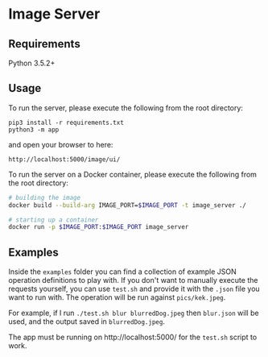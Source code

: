 # Image Server

## Requirements
Python 3.5.2+

## Usage
To run the server, please execute the following from the root directory:

```
pip3 install -r requirements.txt
python3 -m app
```

and open your browser to here:

```
http://localhost:5000/image/ui/
```

To run the server on a Docker container, please execute the following from the root directory:

```bash
# building the image
docker build --build-arg IMAGE_PORT=$IMAGE_PORT -t image_server ./

# starting up a container
docker run -p $IMAGE_PORT:$IMAGE_PORT image_server
```

## Examples

Inside the `examples` folder you can find a collection of example JSON operation definitions to play with. If you don't want to manually execute the requests yourself, you can use `test.sh` and provide it with the `.json` file you want to run with. The operation will be run against `pics/kek.jpeg`.

For example, if I run `./test.sh blur blurredDog.jpeg` then `blur.json` will be used, and the output saved in `blurredDog.jpeg`.

The app must be running on http://localhost:5000/ for the `test.sh` script to work.

